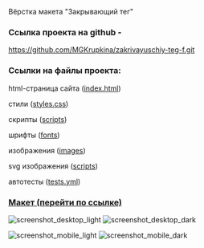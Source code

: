 Вёрстка макета "Закрывающий тег"

<h3>Ссылка проекта на github - </h3> 

https://github.com/MGKrupkina/zakrivayuschiy-teg-f.git

<h3>Ссылки на файлы проекта:</h3>

html-страница сайта (<a href="https://github.com/MGKrupkina/zakrivayuschiy-teg-f/blob/main/index.html" target="_blank">index.html</a>)

стили (<a href="https://github.com/MGKrupkina/zakrivayuschiy-teg-f/tree/main/styles" target="_blank">styles.css</a>)

скрипты (<a href="https://github.com/MGKrupkina/zakrivayuschiy-teg-f/tree/main/scripts" target="_blank">scripts</a>)

шрифты (<a href="https://github.com/MGKrupkina/zakrivayuschiy-teg-f/tree/main/fonts" target="_blank">fonts</a>)

изображения (<a href="https://github.com/MGKrupkina/zakrivayuschiy-teg-f/tree/main/images" target="_blank">images</a>)

svg изображения (<a href="https://github.com/MGKrupkina/zakrivayuschiy-teg-f/tree/main/svg" target="_blank">scripts</a>)

автотесты (<a href="https://github.com/MGKrupkina/zakrivayuschiy-teg-f/blob/main/.github/workflows/tests.yml" target="_blank">tests.yml</a>)


<h3><a href="https://www.figma.com/file/JQhPLs2COLIeZtAtlsBS34/%238-%3C%2Fзакрывающий-тег%3E?type=design&node-id=0-1&mode=design" target="_blank">Макет (перейти по ссылке)</a></h3>


![screenshot_desktop_light](https://github.com/MGKrupkina/zakrivayuschiy-teg-f/assets/145542673/e43cceb7-43bc-40db-b375-a5a33c167ecd)
![screenshot_desktop_dark](https://github.com/MGKrupkina/zakrivayuschiy-teg-f/assets/145542673/f102092e-bdbd-4243-a829-16494a2b202d)

![screenshot_mobile_light](https://github.com/MGKrupkina/zakrivayuschiy-teg-f/assets/145542673/9e812066-84d8-41a6-904a-8b828cb6efc6)
![screenshot_mobile_dark](https://github.com/MGKrupkina/zakrivayuschiy-teg-f/assets/145542673/fa6b377f-812d-4306-b30e-97c260dcb5d8)
